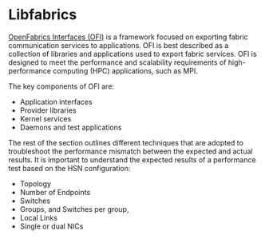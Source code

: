 # Libfabrics

[OpenFabrics Interfaces (OFI)](https://ofiwg.github.io/libfabric/) is a framework focused on exporting fabric communication services to applications. OFI is best described as a collection of libraries and applications used to export fabric services. OFI is designed to meet the performance and scalability requirements of high-performance computing (HPC) applications, such as MPI.

The key components of OFI are:

- Application interfaces
- Provider libraries
- Kernel services
- Daemons and test applications

The rest of the section outlines different techniques that are adopted to troubleshoot the performance mismatch between the expected and actual results. It is important to understand the expected results of a performance test based on the HSN configuration:

- Topology
- Number of Endpoints
- Switches
- Groups, and Switches per group,
- Local Links
- Single or dual NICs
